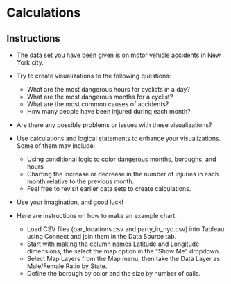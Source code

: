 # Calculations

## Instructions

* The data set you have been given is on motor vehicle accidents in New York city.

* Try to create visualizations to the following questions:

  * What are the most dangerous hours for cyclists in a day?
  * What are the most dangerous months for a cyclist?
  * What are the most common causes of accidents?
  * How many people have been injured during each month?

* Are there any possible problems or issues with these visualizations?  

* Use calculations and logical statements to enhance your visualizations. Some of them may include:

  * Using conditional logic to color dangerous months, boroughs, and hours
  * Charting the increase or decrease in the number of injuries in each month relative to the previous month.
  * Feel free to revisit earlier data sets to create calculations.

* Use your imagination, and good luck!  

* Here are instructions on how to make an example chart.
  
  * Load CSV files (bar_locations.csv and party_in_nyc.csv) into Tableau using Connect and join them in the Data Source tab.
  * Start with making the column names Latitude and Longitude dimensions, the select the map option in the "Show Me" dropdown.
  * Select Map Layers from the Map menu, then take the Data Layer as Male/Female Ratio by State.
  * Define the borough by color and the size by number of calls.
